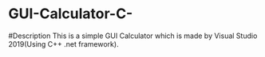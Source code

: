 # GUI-Calculator-C-
#Description This is a simple GUI Calculator which is made by Visual Studio 2019(Using C++ .net framework).
